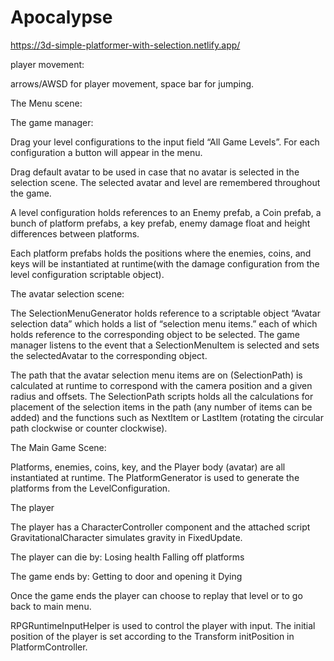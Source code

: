 # Apocalypse



https://3d-simple-platformer-with-selection.netlify.app/



player movement:

arrows/AWSD for player movement, space bar for jumping.








The Menu scene:

  The game manager:


  Drag your level configurations to the input field “All Game Levels”. For each configuration a button will appear in the menu.

  Drag default avatar to be used in case that no avatar is selected in the selection scene. The selected avatar and level are remembered      throughout the game.


  A level configuration holds references to an Enemy prefab, a Coin prefab, a bunch of platform prefabs, a key prefab, enemy damage float and height differences between platforms.

  Each platform prefabs holds the positions where the enemies, coins, and keys will be instantiated at runtime(with the damage configuration from the  level configuration scriptable object).


The avatar selection scene:

  The SelectionMenuGenerator holds reference to a scriptable object “Avatar selection data” which holds a list of “selection menu items.” each of which holds reference to the corresponding object to be selected. The game manager listens to the event that a SelectionMenuItem is selected and sets the selectedAvatar to the corresponding object.

  The path that the avatar selection menu items are on (SelectionPath) is calculated at runtime to correspond with the camera position and a given radius and offsets. The SelectionPath scripts holds all the calculations for placement of the selection items in the path (any number of items can be added) and the functions such as NextItem or LastItem (rotating the circular path clockwise or counter clockwise).







The Main Game Scene:



  Platforms, enemies, coins, key, and the Player body (avatar) are all instantiated at runtime.
  The PlatformGenerator is used to generate the platforms from the LevelConfiguration. 

  The player

  The player has a CharacterController component and the attached script GravitationalCharacter simulates gravity in FixedUpdate.

  The player can die by:
  Losing health
  Falling off platforms

  The game ends by:
  Getting to door and opening it
  Dying

  Once the game ends the player can choose to replay that level or to go back to main menu.


  RPGRuntimeInputHelper is used to control the player with input. 
  The initial position of the player is set according to the Transform initPosition in PlatformController.

